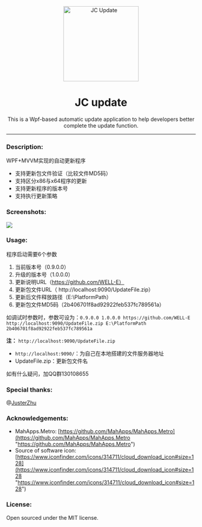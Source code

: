 <div align="center">
   <a href="https://github.com/WELL-E/AutoUpdater">
     <img alt="JC Update" width="200" heigth="200" src="https://raw.githubusercontent.com/WELL-E/AutoUpdater/master/img/jc_update_new.png"></img>
   </a>
  <h1>JC update</h1>
 <p>
    This is a Wpf-based automatic update application to help developers better complete the update function.
  </p>
</div>


---------------

### Description:

WPF+MVVM实现的自动更新程序

- 支持更新包文件验证（比较文件MD5码）
- 支持区分x86与x64程序的更新
- 支持更新程序的版本号
- 支持执行更新策略

### Screenshots:

![](http://i.imgur.com/oWcbNhb.png)

### Usage:

程序启动需要6个参数

1. 当前版本号（0.9.0.0）
2. 升级的版本号（1.0.0.0）
3. 更新说明URL（https://github.com/WELL-E）
4. 更新包文件URL（ http://localhost:9090/UpdateFile.zip）
5. 更新后文件释放路径（E:\PlatformPath）
6. 更新包文件MD5码（2b406701f8ad92922feb537fc789561a）

如调试时参数时，参数可设为：`0.9.0.0 1.0.0.0 https://github.com/WELL-E http://localhost:9090/UpdateFile.zip E:\PlatformPath 2b406701f8ad92922feb537fc789561a`

**注：** `http://localhost:9090/UpdateFile.zip`

- `http://localhost:9090/`：为自己在本地搭建的文件服务器地址
- UpdateFile.zip：更新包文件名

如有什么疑问，加QQ群130108655

### Special thanks:
@[JusterZhu](https://github.com/JusterZhu)

### Acknowledgements:

- MahApps.Metro: [https://github.com/MahApps/MahApps.Metro](https://github.com/MahApps/MahApps.Metro "https://github.com/MahApps/MahApps.Metro")
- Source of software icon: [https://www.iconfinder.com/icons/314711/cloud_download_icon#size=128](https://www.iconfinder.com/icons/314711/cloud_download_icon#size=128 "https://www.iconfinder.com/icons/314711/cloud_download_icon#size=128")

### License:

Open sourced under the MIT license.

